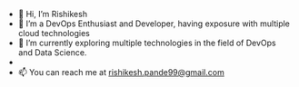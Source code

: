 - 👋 Hi, I’m Rishikesh
- 👀 I’m a DevOps Enthusiast and Developer, having exposure with multiple cloud technologies
- 🌱 I’m currently exploring multiple technologies in the field of DevOps and Data Science.
- 
- 📫 You can reach me at rishikesh.pande99@gmail.com

<!---
riship99/riship99 is a ✨ special ✨ repository because its `README.md` (this file) appears on your GitHub profile.
You can click the Preview link to take a look at your changes.
--->
